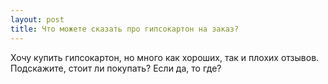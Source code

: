 ```yaml
---
layout: post 
title: Что можете сказать про гипсокартон на заказ? 
--- 
```

Хочу купить гипсокартон, но много как хороших, так и плохих отзывов. Подскажите, стоит ли покупать? Если да, то где?